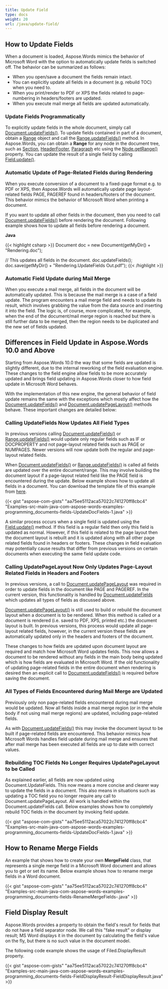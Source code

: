 ```yaml
---
title: Update Field
type: docs
weight: 20
url: /java/update-field/
---
```


## **How to Update Fields**

When a document is loaded, Aspose.Words mimics the behavior of Microsoft Word with the option to automatically update fields is switched off. The behavior can be summarized as follows:

- When you open/save a document the fields remain intact.
- You can explicitly update all fields in a document (e.g. rebuild TOC) when you need to.
- When you print/render to PDF or XPS the fields related to page-numbering in headers/footers are updated.
- When you execute mail merge all fields are updated automatically.

### **Update Fields Programmatically**

To explicitly update fields in the whole document, simply call [Document.updateFields()](http://www.aspose.com/api/java/words/com.aspose.words/classes/Document). To update fields contained in part of a document, obtain a [Range](http://www.aspose.com/api/java/words/com.aspose.words/classes/Range) object and call the [Range.updateFields()](http://www.aspose.com/api/java/words/com.aspose.words/classes/Range) method. In Aspose.Words, you can obtain a **Range** for any node in the document tree, such as [Section](http://www.aspose.com/api/java/words/com.aspose.words/classes/Section), [HeaderFooter](http://www.aspose.com/api/java/words/com.aspose.words/classes/HeaderFooter), [Paragraph](http://www.aspose.com/api/java/words/com.aspose.words/classes/Paragraph) etc using the [Node.getRange()](http://www.aspose.com/api/java/words/com.aspose.words/classes/Node) property. You can update the result of a single field by calling [Field.update()](http://www.aspose.com/api/java/words/com.aspose.words/classes/Field).

### **Automatic Update of Page-Related Fields during Rendering**

When you execute conversion of a document to a fixed-page format e.g. to PDF or XPS, then Aspose.Words will automatically update page layout-related fields PAGE, PAGEREF found in headers/footers of the document. This behavior mimics the behavior of Microsoft Word when printing a document.

If you want to update all other fields in the document, then you need to call [Document.updateFields()](http://www.aspose.com/api/java/words/com.aspose.words/classes/Document) before rendering the document.
Following example shows how to update all fields before rendering a document.

**Java**

{{< highlight csharp >}}
Document doc = new Document(getMyDir() + "Rendering.doc");

// This updates all fields in the document.
doc.updateFields();
doc.save(getMyDir() + "Rendering.UpdateFields Out.pdf");
{{< /highlight >}}

### **Automatic Field Update during Mail Merge**

When you execute a mail merge, all fields in the document will be automatically updated. This is because the mail merge is a case of a field update. The program encounters a mail merge field and needs to update its result, which involves grabbing the value from the data source and inserting it into the field. The logic is, of course, more complicated, for example, when the end of the document/mail merge region is reached but there is still further data to be merged, then the region needs to be duplicated and the new set of fields updated.

## **Differences in Field Update in Aspose.Words 10.0 and Above**

Starting from Aspose.Words 10.0 the way that some fields are updated is slightly different, due to the internal reworking of the field evaluation engine. These changes to the field engine allow fields to be more accurately updated and brings field updating in Aspose.Words closer to how field update in Microsoft Word behaves.

With the implementation of this new engine, the general behavior of field update remains the same with the exceptions which mostly affect how the [Document.updateFields()](http://www.aspose.com/api/java/words/com.aspose.words/classes/Document) and [Document.updatePageLayout()](http://www.aspose.com/api/java/words/com.aspose.words/classes/Document) methods behave. These important changes are detailed below:

### **Calling UpdateFields Now Updates All Field Types**

In previous versions calling [Document.updateFields()](http://www.aspose.com/api/java/words/com.aspose.words/classes/Document) or [Range.updateFields()](http://www.aspose.com/api/java/words/com.aspose.words/classes/Range) would update only regular fields such as IF or DOCPROPERTY and not page-layout related fields such as PAGE or NUMPAGES. Newer versions will now update both the regular and page-layout related fields.

When [Document.updateFields()](http://www.aspose.com/api/java/words/com.aspose.words/classes/Document) or [Range.updateFields()](http://www.aspose.com/api/java/words/com.aspose.words/classes/Range) is called all fields are updated over the entire document/range. This may involve building the document layout if a page-layout related field like the PAGE field is encountered during the update. Below example shows how to update all fields in a document. You can download the template file of this example from [here](https://github.com/aspose-words/Aspose.Words-for-Java/blob/master/Examples/src/main/resources/com/aspose/words/examples/programming_documents/fields/UpdateDocFields/Rendering.doc).

{{< gist "aspose-com-gists" "aa75ee5112aca57022c741270ff8cbc4" "Examples-src-main-java-com-aspose-words-examples-programming_documents-fields-UpdateDocFields-1.java" >}}

A similar process occurs when a single field is updated using the [Field.update()](http://www.aspose.com/api/java/words/com.aspose.words/classes/Field) method. If this field is a regular field then only this field is updated as normal. However, if this field is related to the page layout then the document layout is rebuilt and it is updated along with all other page related fields found in headers or footers.
These changes in field evaluation may potentially cause results that differ from previous versions on certain documents when executing the same field update code.

### **Calling UpdatePageLayout Now Only Updates Page-Layout Related Fields in Headers and Footers**

In previous versions, a call to [Document.updatePageLayout](http://www.aspose.com/api/java/words/com.aspose.words/classes/document/methods/updatePageLayout\(\)/) was required in order to update fields in the document like PAGE and PAGEREF. In the current version, this functionality is handled by [Document.updateFields](http://www.aspose.com/api/java/words/com.aspose.words/classes/document/methods/updateFields\(\)/) which updates all types of fields as discussed above.

[Document.updatePageLayout()](http://www.aspose.com/api/java/words/com.aspose.words/classes/Document) is still used to build or rebuild the document layout when a document is to be rendered. When this method is called or a document is rendered (i.e. saved to PDF, XPS, printed etc.) the document layout is built. In previous versions, this process would update all page-layout related fields, however, in the current version these fields are automatically updated only in the headers and footers of the document.

These changes to how fields are updated upon document layout are required and match how Microsoft Word updates fields. This now allows a document to be rendered without any fields in the main body being updated which is how fields are evaluated in Microsoft Word. If the old functionality of updating page-related fields in the entire document when rendering is desired then an explicit call to [Document.updateFields()](http://www.aspose.com/api/java/words/com.aspose.words/classes/Document) is required before saving the document.

### **All Types of Fields Encountered during Mail Merge are Updated**

Previously only non page-related fields encountered during mail merge would be updated. Now all fields inside a mail merge region (or in the whole body if not using mail merge regions) are updated, including page-related fields.

As with [Document.updateFields()](http://www.aspose.com/api/java/words/com.aspose.words/classes/Document) this may invoke the document layout to be built if page-related fields are encountered. This behavior mimics how Microsoft Words handles field update during mail merge and ensures that after mail merge has been executed all fields are up to date with correct values.

### **Rebuilding TOC Fields No Longer Requires UpdatePageLayout to be Called**

As explained earlier, all fields are now updated using Document.UpdateFields. This now means a more concise and clearer way to update the fields in a document. This also means in situations such as updating a TOC field you no longer require any call to Document.updatePageLayout. All work is handled within the Document.updateFields call. Below examples shows how to completely rebuild TOC fields in the document by invoking field update.

{{< gist "aspose-com-gists" "aa75ee5112aca57022c741270ff8cbc4" "Examples-src-main-java-com-aspose-words-examples-programming_documents-fields-UpdateDocFields-1.java" >}}

## **How to Rename Merge Fields**

An example that shows how to create your own **MergeField** class, that represents a single merge field in a Microsoft Word document and allows you to get or set its name. Below example shows how to rename merge fields in a Word document.

{{< gist "aspose-com-gists" "aa75ee5112aca57022c741270ff8cbc4" "Examples-src-main-java-com-aspose-words-examples-programming_documents-fields-RenameMergeFields-.java" >}}

## **Field Display Result**

Aspose.Words provides a property to obtain the field's result for fields that do not have a field separator node. We call this "fake result" or display result; MS Word displays it in the document by calculating the field's value on the fly, but there is no such value in the document model.

The following code example shows the usage of Filed.DisplayResult property.



{{< gist "aspose-com-gists" "aa75ee5112aca57022c741270ff8cbc4" "Examples-src-main-java-com-aspose-words-examples-programming_documents-fields-FieldDisplayResult-FieldDisplayResult.java" >}}
